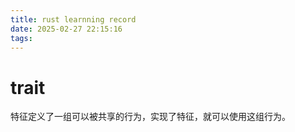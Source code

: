 ```yaml
---
title: rust learnning record
date: 2025-02-27 22:15:16
tags:
---
```


# trait

特征定义了一组可以被共享的行为，实现了特征，就可以使用这组行为。
